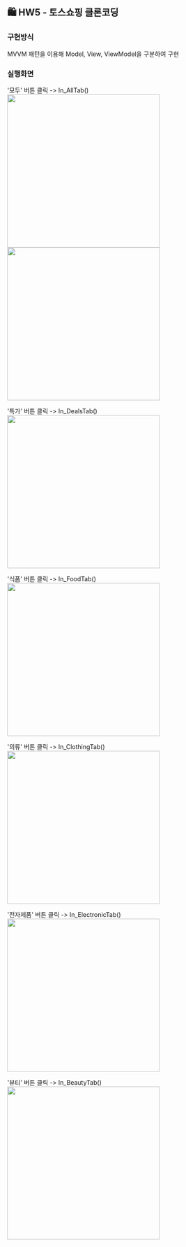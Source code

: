 ## 🛍️ HW5 - 토스쇼핑 클론코딩

### 구현방식
MVVM 패턴을 이용해 Model, View, ViewModel을 구분하여 구현<br>

### 실행화면
'모두' 버튼 클릭 -> In_AllTab()<br>
  <img src="Captures/capture1.png" width="350"/>
  <img src="Captures/capture2.png" width="350"/>
<br>

'특가' 버튼 클릭 -> In_DealsTab()<br>
<img src="Captures/capture3.png" width="350"/>
<br>

'식품' 버튼 클릭 -> In_FoodTab()<br>
<img src="Captures/capture4.png" width="350"/>
<br>

'의류' 버튼 클릭 -> In_ClothingTab()<br>
<img src="Captures/capture5.png" width="350"/>
<br>

'전자제품' 버튼 클릭 -> In_ElectronicTab()<br>
<img src="Captures/capture6.png" width="350"/>
<br>

'뷰티' 버튼 클릭 -> In_BeautyTab()<br>
<img src="Captures/capture7.png" width="350"/>
